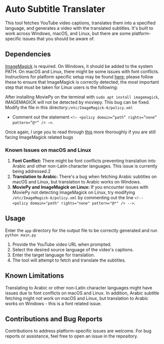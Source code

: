# Auto Subtitle Translater

This tool fetches YouTube video captions, translates them into a specified language, and generates a video with the translated subtitles. It's built to work across Windows, macOS, and Linux, but there are some platform-specific issues that you should be aware of.

## Dependencies

[ImageMagick](https://imagemagick.org/) is required. On Windows, it should be added to the system PATH. On macOS and Linux, there might be some issues with font conflicts. Instructions for platform specific setup may be found [here](https://moviepy-tburrows13.readthedocs.io/en/improve-docs/install.html); please follow these to ensure that ImageMagick is correctly detected; the most important step that must be taken for Linux users is the following:

After installing MoviePy on the terminal with `sudo apt install imagemagick`, IMAGEMAGICK will not be detected by moviepy. This bug can be fixed. 
Modify the file in this directory:`/etc/ImageMagick-6/policy.xml`
- Comment out the statement `<!– <policy domain=”path” rights=”none” pattern=”@*” /> –>`.

Once again, I urge you to read through [this](https://moviepy-tburrows13.readthedocs.io/en/improve-docs/install.html) more thoroughly if you are still facing ImageMagick related bugs

### Known Issues on macOS and Linux
1. **Font Conflict:** There might be font conflicts preventing translation into Arabic and other non-Latin character languages. This issue is currently being addressed.2
2. **Translation to Arabic:** There's a bug when fetching Arabic subtitles on macOS and Linux, but translation to Arabic works on Windows.
3. **MoviePy and ImageMagick on Linux:** If you encounter issues with MoviePy not detecting ImageMagick on Linux, try modifying `/etc/ImageMagick-6/policy.xml` by commenting out the line `<!-- <policy domain="path" rights="none" pattern="@*" /> -->`.

## Usage
Enter the `app` directory for the output file to be correctly generated and run `python main.py`

1. Provide the YouTube video URL when prompted.
2. Select the desired source language of the video's captions.
3. Enter the target language for translation.
4. The tool will attempt to fetch and translate the subtitles. 

## Known Limitations
Translating to Arabic or other non-Latin character languages might have issues due to font conflicts on macOS and Linux. In addition, Arabic subtitle fetching might not work on macOS and Linux, but translation to Arabic works on Windows - this is a font related issue.

## Contributions and Bug Reports
Contributions to address platform-specific issues are welcome. For bug reports or assistance, feel free to open an issue in the repository.
